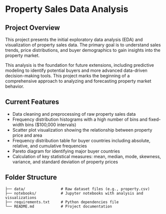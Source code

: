 # Property Sales Data Analysis

## Project Overview
This project presents the initial exploratory data analysis (EDA) and visualization of property sales data. The primary goal is to understand sales trends, price distributions, and buyer demographics to gain insights into the property market.

This analysis is the foundation for future extensions, including predictive modeling to identify potential buyers and more advanced data-driven decision-making tools. This project marks the beginning of a comprehensive approach to analyzing and forecasting property market behavior.

## Current Features
- Data cleaning and preprocessing of raw property sales data
- Frequency distribution histograms with a high number of bins and fixed-width bins ($100,000 intervals)
- Scatter plot visualization showing the relationship between property price and area
- Frequency distribution table for buyer countries including absolute, relative, and cumulative frequencies
- Pareto diagram for identifying major buyer countries
- Calculation of key statistical measures: mean, median, mode, skewness, variance, and standard deviation of property prices

## Folder Structure
```
├── data/                # Raw dataset files (e.g., property.csv)
├── notebooks/           # Jupyter notebooks with analysis and visualizations
├── requirements.txt     # Python dependencies file
└── README.md            # Project documentation
```
